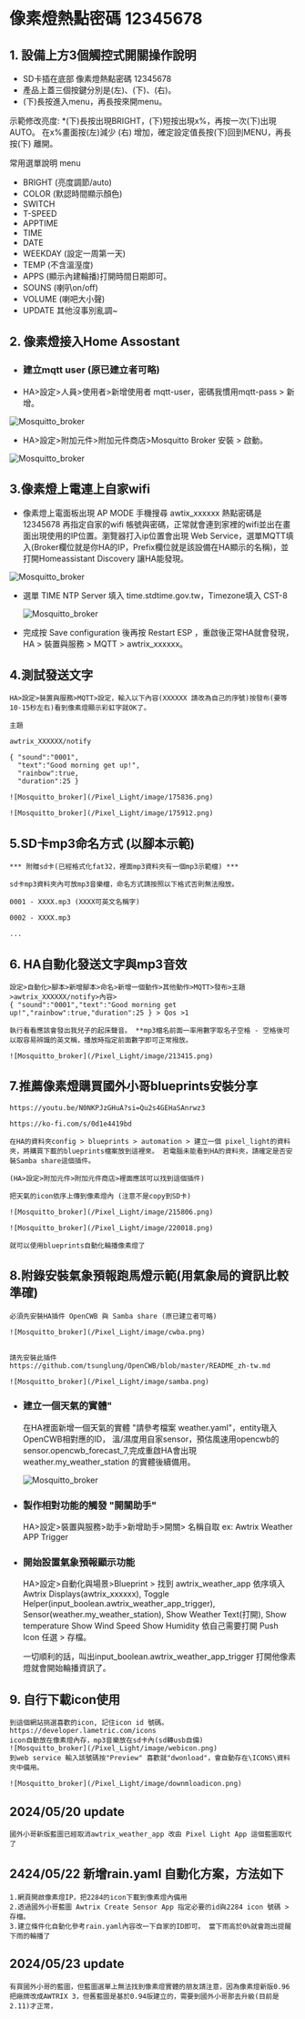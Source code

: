 
# 像素燈熱點密碼 12345678

## 1. 設備上方3個觸控式開關操作說明
 * SD卡插在底部 像素燈熱點密碼 12345678
 * 產品上蓋三個按鍵分別是(左)、(下)、(右)。
 * (下)長按進入menu，再長按來開menu。

 示範修改亮度:
 *(下)長按出現BRIGHT，(下)短按出現x%，再按一次(下)出現AUTO。 在x%畫面按(左)減少 (右) 增加，確定設定值長按(下)回到MENU，再長按(下) 離開。

 常用選單說明
 menu
  - BRIGHT (亮度調節/auto)
  - COLOR (默認時間顯示顏色)
  - SWITCH
  - T-SPEED
  - APPTIME
  - TIME
  - DATE
  - WEEKDAY (設定一周第一天)
  - TEMP (不含溫溼度)
  - APPS (顯示內建輪播)打開時間日期即可。
  - SOUNS (喇叭on/off)
  - VOLUME (喇吧大小聲)
  - UPDATE
    其他沒事別亂調~


## 2. 像素燈接入Home Assostant

* ### 建立mqtt user (原已建立者可略)

* HA>設定>人員>使用者>新增使用者 mqtt-user，密碼我慣用mqtt-pass > 新增。

![Mosquitto_broker](/Pixel_Light/image/mqtt-user.png)

* HA>設定>附加元件>附加元件商店>Mosquitto Broker 安裝 > 啟動。

![Mosquitto_broker](/Pixel_Light/image/Mosquitto_broker.png)

## 3.像素燈上電連上自家wifi

* 像素燈上電面板出現 AP MODE 手機搜尋 awtix_xxxxxx 熱點密碼是 12345678 再指定自家的wifi 帳號與密碼，正常就會連到家裡的wifi並出在畫面出現使用的IP位置。瀏覽器打入ip位置會出現 Web Service，選單MQTT填入(Broker欄位就是你HA的IP，Prefix欄位就是該設備在HA顯示的名稱)，並打開Homeassistant Discovery 讓HA能發現。

![Mosquitto_broker](/Pixel_Light/image/mqtt-login.png)

* 選單 TIME NTP Server 填入 time.stdtime.gov.tw，Timezone填入 CST-8

    ![Mosquitto_broker](/Pixel_Light/image/timezone_1.png)

* 完成按 Save configuration 後再按 Restart ESP ，重啟後正常HA就會發現，HA > 裝置與服務 > MQTT > awtrix_xxxxxx。

## 4.測試發送文字
    HA>設定>裝置與服務>MQTT>設定，輸入以下內容(XXXXXX 請改為自己的序號)按發布(要等10-15秒左右)看到像素燈顯示彩虹字就OK了。

    主題

    awtrix_XXXXXX/notify

    { "sound":"0001",
      "text":"Good morning get up!",
      "rainbow":true,
      "duration":25 }

    ![Mosquitto_broker](/Pixel_Light/image/175836.png)

    ![Mosquitto_broker](/Pixel_Light/image/175912.png)

## 5.SD卡mp3命名方式 (以腳本示範)

    *** 附贈sd卡(已經格式化fat32，裡面mp3資料夾有一個mp3示範檔) ***

    sd卡mp3資料夾內可放mp3音樂檔，命名方式請按照以下格式否則無法撥放。

    0001 - XXXX.mp3 (XXXX可英文名稱字)

    0002 - XXXX.mp3

    ...
## 6. HA自動化發送文字與mp3音效
    設定>自動化>腳本>新增腳本>命名>新增一個動作>其他動作>MQTT>發布>主題>awtrix_XXXXXX/notify>內容> 
    { "sound":"0001","text":"Good morning get up!","rainbow":true,"duration":25 } > Qos >1

    執行看看應該會發出我兒子的起床聲音。 **mp3檔名前面一率用數字取名子空格 - 空格後可以取容易辨識的英文稱，播放時指定前面數字即可正常撥放。

    ![Mosquitto_broker](/Pixel_Light/image/213415.png)

## 7.推薦像素燈購買國外小哥blueprints安裝分享 

    https://youtu.be/N0NKPJzGHuA?si=Qu2s4GEHaSAnrwz3

    https://ko-fi.com/s/0d1e4419bd

    在HA的資料夾config > blueprints > automation > 建立一個 pixel_light的資料夾，將購買下載的blueprints檔案放到這裡來。 若電腦未能看到HA的資料夾，請確定是否安裝Samba share這個插件。
    
    (HA>設定>附加元件>附加元件商店>裡面應該可以找到這個插件)

    把天氣的icon依序上傳到像素燈內 (注意不是copy到SD卡)

    ![Mosquitto_broker](/Pixel_Light/image/215806.png)

    ![Mosquitto_broker](/Pixel_Light/image/220018.png)

    就可以使用blueprints自動化輪播像素燈了


## 8.附錄安裝氣象預報跑馬燈示範(用氣象局的資訊比較準確) 

    必須先安裝HA插件 OpenCWB 與 Samba share (原已建立者可略)

    ![Mosquitto_broker](/Pixel_Light/image/cwba.png)


    請先安裝此插件 https://github.com/tsunglung/OpenCWB/blob/master/README_zh-tw.md 

    ![Mosquitto_broker](/Pixel_Light/image/samba.png)


* ### 建立一個天氣的實體"
    在HA裡面新增一個天氣的實體 "請參考檔案 weather.yaml"，entity瑱入OpenCWB相對應的ID， 溫/濕度用自家sensor，預估風速用opencwb的sensor.opencwb_forecast_7,完成重啟HA會出現 weather.my_weather_station 的實體後續備用。

    ![Mosquitto_broker](/Pixel_Light/image/weather.png)

* ### 製作相對功能的觸發 "開關助手"

    HA>設定>裝置與服務>助手>新增助手>開關> 名稱自取 ex: Awtrix Weather APP Trigger

* ### 開始設置氣象預報顯示功能

    HA>設定>自動化與場景>Blueprint > 找到 awtrix_weather_app 依序填入Awtrix Displays(awtrix_xxxxxx), Toggle Helper(input_boolean.awtrix_weather_app_trigger), Sensor(weather.my_weather_station), Show Weather Text(打開), Show temperature Show Wind Speed Show Humidity 依自己需要打開 Push Icon 任選 > 存檔。

    一切順利的話，叫出input_boolean.awtrix_weather_app_trigger 打開他像素燈就會開始輪播資訊了。


## 9. 自行下載icon使用
    到這個網站挑選喜歡的icon, 記住icon id 號碼。
    https://developer.lametric.com/icons
    icon自動放在像素燈內存，mp3音樂放在sd卡內(sd轉usb自備)
    ![Mosquitto_broker](/Pixel_Light/image/webicon.png)
    到web service 輸入該號碼按"Preview" 喜歡就"dwonload"，會自動存在\ICONS\資料夾中備用。

    ![Mosquitto_broker](/Pixel_Light/image/downmloadicon.png)




## 2024/05/20 update

    國外小哥新版藍圖已經取消awtrix_weather_app 改由 Pixel Light App 這個藍圖取代了

## 2424/05/22 新增rain.yaml 自動化方案，方法如下

    1.網頁開啟像素燈IP，把2284的icon下載到像素燈內備用
    2.透過國外小哥藍圖 Awtrix Create Sensor App 指定必要的id與2284 icon 號碼 > 存檔。
    3.建立條件化自動化參考rain.yaml內容改一下自家的ID即可。 當下雨高於0%就會跑出提醒下雨的輪播了


## 2024/05/23 update

    有買國外小哥的藍圖，但藍圖選單上無法找到像素燈實體的朋友請注意，因為像素燈新版0.96把廠牌改成AWTRIX 3，但舊藍圖是基於0.94版建立的，需要到國外小哥那去升級(目前是2.11)才正常，
